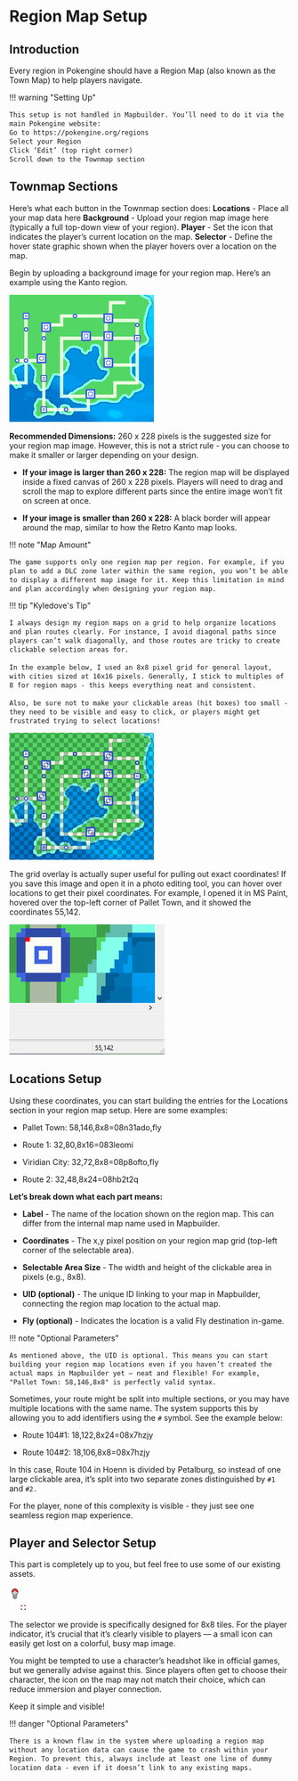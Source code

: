 # Region Map Setup
## Introduction
Every region in Pokengine should have a Region Map (also known as the Town Map) to help players navigate.

!!! warning "Setting Up"

    This setup is not handled in Mapbuilder. You’ll need to do it via the main Pokengine website:
    Go to https://pokengine.org/regions
    Select your Region
    Click ‘Edit’ (top right corner)
    Scroll down to the Townmap section  

## Townmap Sections
Here’s what each button in the Townmap section does:
**Locations** - Place all your map data here
**Background** - Upload your region map image here (typically a full top-down view of your region).
**Player** - Set the icon that indicates the player’s current location on the map.
**Selector** - Define the hover state graphic shown when the player hovers over a location on the map.

Begin by uploading a background image for your region map. Here’s an example using the Kanto region.

![alt text](assets/kantoregionmap.png)

**Recommended Dimensions:**
260 x 228 pixels is the suggested size for your region map image. However, this is not a strict rule - you can choose to make it smaller or larger depending on your design.

- **If your image is larger than 260 x 228:**
    The region map will be displayed inside a fixed canvas of 260 x 228 pixels. Players will need to drag and scroll the map to explore different parts since the entire image won’t fit on screen at once.


- **If your image is smaller than 260 x 228:**
    A black border will appear around the map, similar to how the Retro Kanto map looks.

!!! note "Map Amount"

    The game supports only one region map per region. For example, if you plan to add a DLC zone later within the same region, you won’t be able to display a different map image for it. Keep this limitation in mind and plan accordingly when designing your region map.

!!! tip "Kyledove's Tip"

    I always design my region maps on a grid to help organize locations and plan routes clearly. For instance, I avoid diagonal paths since players can’t walk diagonally, and those routes are tricky to create clickable selection areas for.

    In the example below, I used an 8x8 pixel grid for general layout, with cities sized at 16x16 pixels. Generally, I stick to multiples of 8 for region maps - this keeps everything neat and consistent.

    Also, be sure not to make your clickable areas (hit boxes) too small - they need to be visible and easy to click, or players might get frustrated trying to select locations!

![alt text](assets/kantoregionmapgrid.png)

The grid overlay is actually super useful for pulling out exact coordinates! If you save this image and open it in a photo editing tool, you can hover over locations to get their pixel coordinates. For example, I opened it in MS Paint, hovered over the top-left corner of Pallet Town, and it showed the coordinates 55,142.

![alt text](assets/kantoregionmapzoom.png)

## Locations Setup

Using these coordinates, you can start building the entries for the Locations section in your region map setup. Here are some examples:

- Pallet Town: 58,146,8x8=08n31ado,fly

- Route 1: 32,80,8x16=083leomi

- Viridian City: 32,72,8x8=08p8ofto,fly

- Route 2: 32,48,8x24=08hb2t2q

**Let’s break down what each part means:**

- **Label** - The name of the location shown on the region map.
This can differ from the internal map name used in Mapbuilder.


- **Coordinates** - The x,y pixel position on your region map grid
(top-left corner of the selectable area).


- **Selectable Area Size** - The width and height of the clickable area in pixels (e.g., 8x8).


- **UID (optional)** - The unique ID linking to your map in Mapbuilder, connecting the region map location to the actual map.


- **Fly (optional)** - Indicates the location is a valid Fly destination in-game.

!!! note "Optional Parameters"

    As mentioned above, the UID is optional. This means you can start building your region map locations even if you haven’t created the actual maps in Mapbuilder yet — neat and flexible! For example, "Pallet Town: 58,146,8x8" is perfectly valid syntax.

Sometimes, your route might be split into multiple sections, or you may have multiple locations with the same name. The system supports this by allowing you to add identifiers using the `#` symbol. See the example below:

- Route 104#1: 18,122,8x24=08x7hzjy  

- Route 104#2: 18,106,8x8=08x7hzjy

In this case, Route 104 in Hoenn is divided by Petalburg, so instead of one large clickable area, it’s split into two separate zones distinguished by  `#1` and `#2.`

For the player, none of this complexity is visible - they just see one seamless region map experience.

## Player and Selector Setup

This part is completely up to you, but feel free to use some of our existing assets.

![alt text](assets/locationselector.png)![alt text](assets/locationlock.png)

The selector we provide is specifically designed for 8x8 tiles.
For the player indicator, it’s crucial that it’s clearly visible to players — a small icon can easily get lost on a colorful, busy map image.

You might be tempted to use a character’s headshot like in official games, but we generally advise against this. Since players often get to choose their character, the icon on the map may not match their choice, which can reduce immersion and player connection.

Keep it simple and visible!

!!! danger "Optional Parameters"

    There is a known flaw in the system where uploading a region map without any location data can cause the game to crash within your Region. To prevent this, always include at least one line of dummy location data - even if it doesn’t link to any existing maps.